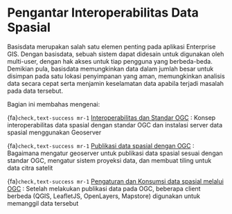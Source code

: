 # Pengantar Interoperabilitas Data Spasial

Basisdata merupakan salah satu elemen penting pada aplikasi Enterprise GIS. Dengan basisdata, sebuah sistem dapat didesain untuk digunakan oleh multi-user, dengan hak akses untuk tiap pengguna yang berbeda-beda. Demikian pula, basisdata memungkinkan data dalam jumlah besar untuk disimpan pada satu lokasi penyimpanan yang aman, memungkinkan analisis data secara cepat serta menjamin keselamatan data apabila terjadi masalah pada data tersebut.

Bagian ini membahas mengenai:

{fa}`check,text-success mr-1` [Interoperabilitas dan Standar OGC](interoperabilitas)
: Konsep interoperabilitas data spasial dengan standar OGC dan instalasi server data spasial menggunakan Geoserver

{fa}`check,text-success mr-1` [Publikasi data spasial dengan OGC](publikasi)
: Bagaimana mengatur geoserver untuk publikasi data spasial sesuai dengan standar OGC, mengatur sistem proyeksi data, dan membuat tiling untuk data citra satelit

{fa}`check,text-success mr-1` [Pengaturan dan Konsumsi data spasial melalui OGC](konsumsiogc)
: Setelah melakukan publikasi data pada OGC, beberapa client berbeda (QGIS, LeafletJS, OpenLayers, Mapstore) digunakan untuk memanggil data tersebut 

<!-- {fa}`check,text-success mr-1` [Arsitektur Enterprise FOSS-GIS](arsitektur) -->
<!-- : Penjelasan tentang *stack* aplikasi Free and OpenSource GIS yang dapat digunakan untuk menyusun sebuah Enterprise GIS -->